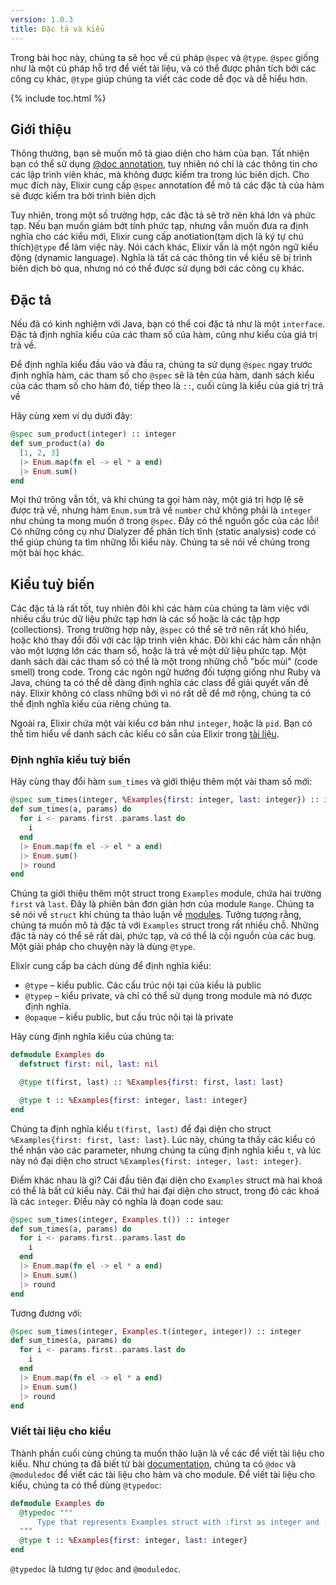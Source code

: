 ```yaml
---
version: 1.0.3
title: Đặc tả và kiểu
---
```


Trong bài học này, chúng ta sẽ học về cú pháp `@spec` và `@type`. `@spec` giống như là một cú pháp hỗ trợ để viết tài liệu, và có thể được phân tích bởi các công cụ khác, `@type` giúp chúng ta viết các code dễ đọc và dễ hiểu hơn.

{% include toc.html %}

## Giới thiệu

Thông thường, bạn sẽ muốn mô tả giao diện cho hàm của bạn. Tất nhiện bạn có thể sử dụng [@doc annotation](../../basics/documentation), tuy nhiên nó chỉ là các thông tin cho các lập trình viên khác, mà không được kiểm tra trong lúc biên dịch. Cho mục đích này, Elixir cung cấp `@spec` annotation để mô tả các đặc tả của hàm sẽ được kiểm tra bởi trình biên dịch

Tuy nhiên, trong một số trường hợp, các đặc tả sẽ trở nên khá lớn và phức tạp. Nếu bạn muốn giảm bớt tính phức tạp, nhưng vẫn muốn đưa ra định nghĩa cho các kiểu mới, Elixir cung cấp anotiation(tạm dịch là ký tự chú thích)`@type` để làm việc này. Nói cách khác, Elixir vẫn là một ngôn ngữ kiểu động (dynamic language). Nghĩa là tất cả các thông tin về kiểu sẽ bị trình biên dịch bỏ qua, nhưng nó có thể được sử dụng bởi các công cụ khác.

## Đặc tả

Nếu đã có kinh nghiệm với Java, bạn có thể coi đặc tả như là một `interface`. Đặc tả định nghĩa kiểu của các tham số của hàm, cũng như kiểu của giá trị trả về.

Để định nghĩa kiểu đầu vào và đầu ra, chúng ta sử dụng `@spec` ngay trước định nghĩa hàm, các tham số cho `@spec` sẽ là tên của hàm, danh sách kiểu của các tham số cho hàm đó, tiếp theo là `::`, cuối cùng là kiểu của giá trị trả về

Hãy cùng xem ví dụ dưới đây:

```elixir
@spec sum_product(integer) :: integer
def sum_product(a) do
  [1, 2, 3]
  |> Enum.map(fn el -> el * a end)
  |> Enum.sum()
end
```

Mọi thứ trông vẫn tốt, và khi chúng ta gọi hàm này, một giá trị hợp lệ sẽ được trả về, nhưng hàm `Enum.sum` trả về `number` chứ không phải là `integer` như chúng ta mong muốn ở trong `@spec`. Đây có thể nguồn gốc của các lỗi! Có những công cụ như Dialyzer để phân tích tĩnh (static analysis) code có thể giúp chúng ta tìm những lỗi kiểu này. Chúng ta sẽ nói về chúng trong một bài học khác.

## Kiểu tuỳ biến

Các đặc tả là rất tốt, tuy nhiên đôi khi các hàm của chúng ta làm việc với nhiều cấu trúc dữ liệu phức tạp hơn là các số hoặc là các tập hợp (collections). Trong trường hợp này, `@spec` có thể sẽ trở nên rất khó hiểu, hoặc khó thay đổi đối với các lập trình viên khác. Đôi khi các hàm cần nhận vào một lượng lớn các tham số, hoặc là trả về một dữ liệu phức tạp. Một danh sách dài các tham số có thể là một trong những chỗ "bốc mùi" (code smell) trong code. Trong các ngôn ngữ hướng đối tượng giống như Ruby và Java, chúng ta có thể dễ dàng định nghĩa các class để giải quyết vấn đề này. Elixir không có class những bởi vì nó rất dễ để mở rộng, chúng ta có thể định nghĩa kiểu của riêng chúng ta.

Ngoài ra, Elixir chứa một vài kiểu cơ bản như `integer`, hoặc là `pid`. Bạn có thể tìm hiểu về danh sách các kiểu có sẵn của Elixir trong [tài liệu](https://hexdocs.pm/elixir/typespecs.html#types-and-their-syntax).

### Định nghĩa kiểu tuỳ biến

Hãy cùng thay đổi hàm `sum_times` và giới thiệu thêm một vài tham số mới:

```elixir
@spec sum_times(integer, %Examples{first: integer, last: integer}) :: integer
def sum_times(a, params) do
  for i <- params.first..params.last do
    i
  end
  |> Enum.map(fn el -> el * a end)
  |> Enum.sum()
  |> round
end
```

Chúng ta giới thiệu thêm một struct trong `Examples` module, chứa hai trường `first` và `last`. Đây là phiên bản đơn giản hơn của module `Range`. Chúng ta sẽ nói về `struct` khi chúng ta thảo luận về [modules](../../basics/modules/#structs). Tưởng tượng rằng, chúng ta muốn mô tả đặc tả với `Examples` struct trong rất nhiều chỗ. Những đặc tả này có thể sẽ rất dài, phức tạp, và có thể là cội nguồn của các bug. Một giải pháp cho chuyện này là dùng `@type`.

Elixir cung cấp ba cách dùng để định nghĩa kiểu:

  - `@type` – kiểu public. Các cấu trúc nội tại của kiểu là public
  - `@typep` – kiểu private, và chỉ có thể sử dụng trong module mà nó được định nghĩa.
  - `@opaque` – kiểu public, but cấu trúc nội tại là private

Hãy cùng định nghĩa kiểu của chúng ta:

```elixir
defmodule Examples do
  defstruct first: nil, last: nil

  @type t(first, last) :: %Examples{first: first, last: last}

  @type t :: %Examples{first: integer, last: integer}
end
```

Chúng ta định nghĩa kiểu `t(first, last)` để đại diện cho struct `%Examples{first: first, last: last}`. Lúc này, chúng ta thấy các kiểu có thể nhận vào các parameter, nhưng chúng ta cũng định nghĩa kiểu `t`, và lúc này nó đại diện cho struct `%Examples{first: integer, last: integer}`.

Điểm khác nhau là gì? Cái đầu tiên đại diện cho `Examples` struct mà hai khoá có thể là bất cứ kiểu này. Cái thứ hai đại diện cho struct, trong đó các khoá là các `integer`. Điều này có nghĩa là đoạn code sau:

```elixir
@spec sum_times(integer, Examples.t()) :: integer
def sum_times(a, params) do
  for i <- params.first..params.last do
    i
  end
  |> Enum.map(fn el -> el * a end)
  |> Enum.sum()
  |> round
end
```

Tương đương với:

```elixir
@spec sum_times(integer, Examples.t(integer, integer)) :: integer
def sum_times(a, params) do
  for i <- params.first..params.last do
    i
  end
  |> Enum.map(fn el -> el * a end)
  |> Enum.sum()
  |> round
end
```

### Viết tài liệu cho kiểu

Thành phần cuối cùng chúng ta muốn thảo luận là về các để viết tài liệu cho kiểu. Như chúng ta đã biết từ bài [documentation](../../basics/documentation), chúng ta có `@doc` và `@moduledoc` để viết các tài liệu cho hàm và cho module. Để viết tài liệu cho kiểu, chúng ta có thể dùng `@typedoc`:


```elixir
defmodule Examples do
  @typedoc """
      Type that represents Examples struct with :first as integer and :last as integer.
  """
  @type t :: %Examples{first: integer, last: integer}
end
```

`@typedoc` là tương tự `@doc` and `@moduledoc`.
